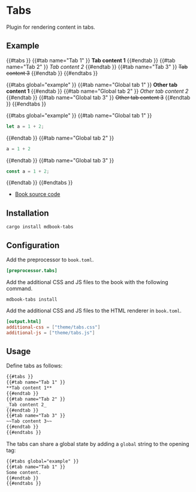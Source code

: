 # Tabs

Plugin for rendering content in tabs.

## Example

{{#tabs }}
{{#tab name="Tab 1" }}
**Tab content 1**
{{#endtab }}
{{#tab name="Tab 2" }}
_Tab content 2_
{{#endtab }}
{{#tab name="Tab 3" }}
~~Tab content 3~~
{{#endtab }}
{{#endtabs }}

{{#tabs global="example" }}
{{#tab name="Global tab 1" }}
**Other tab content 1**
{{#endtab }}
{{#tab name="Global tab 2" }}
_Other tab content 2_
{{#endtab }}
{{#tab name="Global tab 3" }}
~~Other tab content 3~~
{{#endtab }}
{{#endtabs }}

{{#tabs global="example" }}
{{#tab name="Global tab 1" }}

```rust
let a = 1 + 2;
```

{{#endtab }}
{{#tab name="Global tab 2" }}

```python
a = 1 + 2
```

{{#endtab }}
{{#tab name="Global tab 3" }}

```js
const a = 1 + 2;
```

{{#endtab }}
{{#endtabs }}

-   [Book source code](https://github.com/RustForWeb/mdbook-plugins/tree/main/book)

## Installation

```shell
cargo install mdbook-tabs
```

## Configuration

Add the preprocessor to `book.toml`.

```toml
[preprocessor.tabs]
```

Add the additional CSS and JS files to the book with the following command.

```shell
mdbook-tabs install
```

Add the additional CSS and JS files to the HTML renderer in `book.toml`.

```toml
[output.html]
additional-css = ["theme/tabs.css"]
additional-js = ["theme/tabs.js"]
```

## Usage

Define tabs as follows:

```markdown
{{#tabs }}
{{#tab name="Tab 1" }}
**Tab content 1**
{{#endtab }}
{{#tab name="Tab 2" }}
_Tab content 2_
{{#endtab }}
{{#tab name="Tab 3" }}
~~Tab content 3~~
{{#endtab }}
{{#endtabs }}
```

The tabs can share a global state by adding a `global` string to the opening tag:

```markdown
{{#tabs global="example" }}
{{#tab name="Tab 1" }}
Some content.
{{#endtab }}
{{#endtabs }}
```
